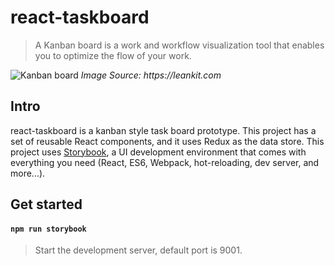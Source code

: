# react-taskboard

>A Kanban board is a work and workflow visualization tool that enables you to optimize the flow of your work.

![Kanban board](https://mktgcdn.leankit.com/uploads/images/general/_xLarge/kanban_guide_print_KPO_bleed_board2.jpg)
_Image Source: https://leankit.com_

## Intro

react-taskboard is a kanban style task board prototype. This project has a set of reusable React components, and it uses Redux as the data store. This project uses [Storybook](https://github.com/storybooks/storybook), a UI development environment that comes with everything you need (React, ES6, Webpack, hot-reloading, dev server, and more...).

## Get started

#### `npm run storybook`

> Start the development server, default port is 9001.
